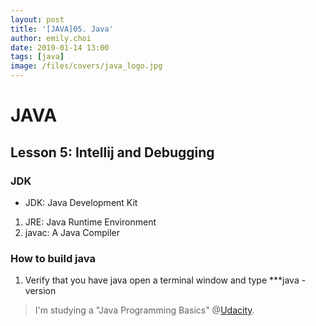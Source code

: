 ```yaml
---
layout: post
title: '[JAVA]05. Java'
author: emily.choi
date: 2019-01-14 13:00
tags: [java]
image: /files/covers/java_logo.jpg
---
```

# JAVA 

## Lesson 5: Intellij and Debugging

### JDK
- JDK: Java Development Kit
1. JRE: Java Runtime Environment
2. javac: A Java Compiler

### How to build java
1. Verify that you have java
open a terminal window and type ***java -version 

> I'm studying a "Java Programming Basics" @[Udacity](https://www.udacity.com/course/java-programming-basics--ud282).

